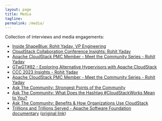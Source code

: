 ```yaml
---
layout: page
title: Media
tagline:
permalink: /media/
---
```


Collection of interviews and media engagements:

- [Inside ShapeBlue: Rohit Yadav, VP Engineering](https://www.youtube.com/watch?v=iWxORviQcOE)
- [CloudStack Collaboration Conference Insights: Rohit Yadav](https://youtu.be/GUa6gyUTwCo)
- [Apache CloudStack PMC Member - Meet the Community Series - Rohit Yadav](https://www.youtube.com/watch?v=3czJ16h0Tto)
- [GTwGT\#82 - Exploring Alternative Hypervisors with Apache CloudStack](https://www.youtube.com/watch?v=WR2wKmgonDY)
- [CCC 2023 Insights - Rohit Yadav](https://youtu.be/GUa6gyUTwCo?si=5GcF2j6b9Dxso26A)
- [Apache CloudStack PMC Member - Meet the Community Series - Rohit Yadav](https://www.youtube.com/watch?v=VNYls4_zFks)
- [Ask The Community: Strongest Points of the Community](https://youtu.be/LtAmy12L58M?si=WSIMTzzjU1Ghwooo&t=45)
- [Ask The Community: What Does the Hashtag #CloudStackWorks Mean to You?](https://youtu.be/XkB0DdinNuw?si=sMY1buszuMJGCitB&t=39)
- [Ask The Community: Benefits & How Organizations Use CloudStack](https://youtu.be/9ASz4pmuVsE?si=afI7a_oF2EtYjrcO&t=25)
- [Trillions and Trillions Served - Apache Software Foundation documentary](https://ghostarchive.org/varchive/JUt2nb0mgwg) ([original link](https://www.youtube.com/watch?v=JUt2nb0mgwg))
